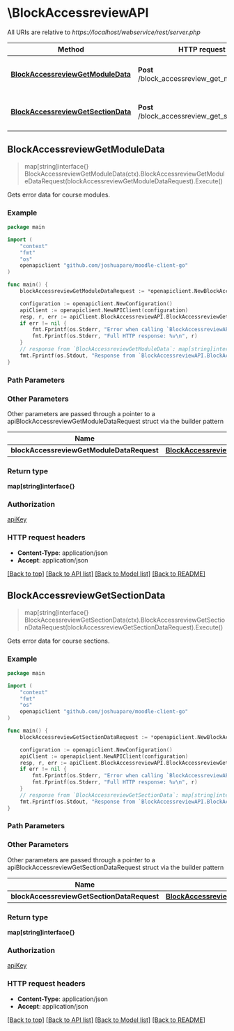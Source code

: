 # \BlockAccessreviewAPI

All URIs are relative to *https://localhost/webservice/rest/server.php*

Method | HTTP request | Description
------------- | ------------- | -------------
[**BlockAccessreviewGetModuleData**](BlockAccessreviewAPI.md#BlockAccessreviewGetModuleData) | **Post** /block_accessreview_get_module_data | Gets error data for course modules.
[**BlockAccessreviewGetSectionData**](BlockAccessreviewAPI.md#BlockAccessreviewGetSectionData) | **Post** /block_accessreview_get_section_data | Gets error data for course sections.



## BlockAccessreviewGetModuleData

> map[string]interface{} BlockAccessreviewGetModuleData(ctx).BlockAccessreviewGetModuleDataRequest(blockAccessreviewGetModuleDataRequest).Execute()

Gets error data for course modules.



### Example

```go
package main

import (
	"context"
	"fmt"
	"os"
	openapiclient "github.com/joshuapare/moodle-client-go"
)

func main() {
	blockAccessreviewGetModuleDataRequest := *openapiclient.NewBlockAccessreviewGetModuleDataRequest(int32(123)) // BlockAccessreviewGetModuleDataRequest | 

	configuration := openapiclient.NewConfiguration()
	apiClient := openapiclient.NewAPIClient(configuration)
	resp, r, err := apiClient.BlockAccessreviewAPI.BlockAccessreviewGetModuleData(context.Background()).BlockAccessreviewGetModuleDataRequest(blockAccessreviewGetModuleDataRequest).Execute()
	if err != nil {
		fmt.Fprintf(os.Stderr, "Error when calling `BlockAccessreviewAPI.BlockAccessreviewGetModuleData``: %v\n", err)
		fmt.Fprintf(os.Stderr, "Full HTTP response: %v\n", r)
	}
	// response from `BlockAccessreviewGetModuleData`: map[string]interface{}
	fmt.Fprintf(os.Stdout, "Response from `BlockAccessreviewAPI.BlockAccessreviewGetModuleData`: %v\n", resp)
}
```

### Path Parameters



### Other Parameters

Other parameters are passed through a pointer to a apiBlockAccessreviewGetModuleDataRequest struct via the builder pattern


Name | Type | Description  | Notes
------------- | ------------- | ------------- | -------------
 **blockAccessreviewGetModuleDataRequest** | [**BlockAccessreviewGetModuleDataRequest**](BlockAccessreviewGetModuleDataRequest.md) |  | 

### Return type

**map[string]interface{}**

### Authorization

[apiKey](../README.md#apiKey)

### HTTP request headers

- **Content-Type**: application/json
- **Accept**: application/json

[[Back to top]](#) [[Back to API list]](../README.md#documentation-for-api-endpoints)
[[Back to Model list]](../README.md#documentation-for-models)
[[Back to README]](../README.md)


## BlockAccessreviewGetSectionData

> map[string]interface{} BlockAccessreviewGetSectionData(ctx).BlockAccessreviewGetSectionDataRequest(blockAccessreviewGetSectionDataRequest).Execute()

Gets error data for course sections.



### Example

```go
package main

import (
	"context"
	"fmt"
	"os"
	openapiclient "github.com/joshuapare/moodle-client-go"
)

func main() {
	blockAccessreviewGetSectionDataRequest := *openapiclient.NewBlockAccessreviewGetSectionDataRequest(int32(123)) // BlockAccessreviewGetSectionDataRequest | 

	configuration := openapiclient.NewConfiguration()
	apiClient := openapiclient.NewAPIClient(configuration)
	resp, r, err := apiClient.BlockAccessreviewAPI.BlockAccessreviewGetSectionData(context.Background()).BlockAccessreviewGetSectionDataRequest(blockAccessreviewGetSectionDataRequest).Execute()
	if err != nil {
		fmt.Fprintf(os.Stderr, "Error when calling `BlockAccessreviewAPI.BlockAccessreviewGetSectionData``: %v\n", err)
		fmt.Fprintf(os.Stderr, "Full HTTP response: %v\n", r)
	}
	// response from `BlockAccessreviewGetSectionData`: map[string]interface{}
	fmt.Fprintf(os.Stdout, "Response from `BlockAccessreviewAPI.BlockAccessreviewGetSectionData`: %v\n", resp)
}
```

### Path Parameters



### Other Parameters

Other parameters are passed through a pointer to a apiBlockAccessreviewGetSectionDataRequest struct via the builder pattern


Name | Type | Description  | Notes
------------- | ------------- | ------------- | -------------
 **blockAccessreviewGetSectionDataRequest** | [**BlockAccessreviewGetSectionDataRequest**](BlockAccessreviewGetSectionDataRequest.md) |  | 

### Return type

**map[string]interface{}**

### Authorization

[apiKey](../README.md#apiKey)

### HTTP request headers

- **Content-Type**: application/json
- **Accept**: application/json

[[Back to top]](#) [[Back to API list]](../README.md#documentation-for-api-endpoints)
[[Back to Model list]](../README.md#documentation-for-models)
[[Back to README]](../README.md)

